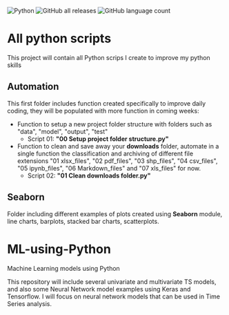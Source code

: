 ![Python](https://img.shields.io/badge/python-3670A0?style=for-the-badge&logo=python&logoColor=ffdd54)
![GitHub all releases](https://img.shields.io/github/downloads/Pablo-source/ML-using-Python/total?label=Downloads&style=flat-square)
![GitHub language count](https://img.shields.io/github/languages/count/Pablo-source/ML-using-Python)

# All python scripts

This project will contain all Python scrips I create to improve my python skills

## **Automation**

This first folder includes function created specifically to improve daily coding, they will be populated with more function in coming weeks:
- Function to setup a new project folder structure with folders such as "data", "model", "output", "test" 
    * Script 01: **"00 Setup project folder structure.py"**
- Function to clean and save away your **downloads** folder, automate in a single function the classification and archiving of different file extensions "01 xlsx_files", "02 pdf_files", "03 shp_files", "04 csv_files", "05 ipynb_files", "06 Markdown_files" and "07 xls_files" for now.
    * Script 02: **"01 Clean downloads folder.py"**

## **Seaborn**

Folder including different examples of plots created using **Seaborn** module, line charts, barplots, stacked bar charts, scatterplots.

# ML-using-Python
Machine Learning models using Python

This repository will include several univariate and multivariate TS models, and also some Neural Network model examples using Keras and Tensorflow. I will focus on neural network models that can be used in Time Series analysis. 
